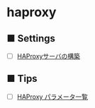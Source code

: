 # haproxy
## ■ Settings
- [ ] [HAProxyサーバの構築]()
## ■ Tips
- [ ] [HAProxy パラメータ一覧](https://github.com/thetaru/memorandum/tree/master/OS/Linux/CentOS8/haproxy/haproxy_parameter)
